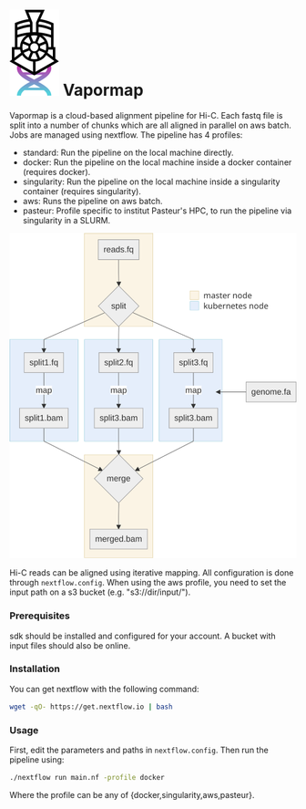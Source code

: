 # ![Vapormap logo](docs/vapormap_logo.svg) Vapormap

Vapormap is a cloud-based alignment pipeline for Hi-C. Each fastq file is split into a number of chunks which are all aligned in parallel on aws batch. Jobs are managed using nextflow. The pipeline has 4 profiles:
* standard: Run the pipeline on the local machine directly.
* docker: Run the pipeline on the local machine inside a docker container (requires docker).
* singularity: Run the pipeline on the local machine inside a singularity container (requires singularity).
* aws: Runs the pipeline on aws batch.
* pasteur: Profile specific to institut Pasteur's HPC, to run the pipeline via singularity in a SLURM.

![Vapormap flowchart](docs/vapormap_flowchart.svg)

Hi-C reads can be aligned using iterative mapping. All configuration is done through `nextflow.config`. When using the aws profile, you need to set the input path on a s3 bucket (e.g. "s3://dir/input/").

### Prerequisites

sdk should be installed and configured for your account. A bucket with input files should also be online.


### Installation

You can get nextflow with the following command:

```bash
wget -qO- https://get.nextflow.io | bash
```

### Usage

First, edit the parameters and paths in `nextflow.config`. Then run the pipeline using:

```bash
./nextflow run main.nf -profile docker
```
Where the profile can be any of {docker,singularity,aws,pasteur}.


